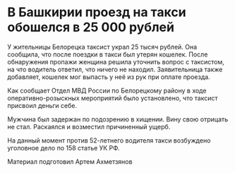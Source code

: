 В Башкирии проезд на такси обошелся в 25 000 рублей
===================================================

У жительницы Белорецка таксист украл 25 тысяч рублей. Она сообщила, что после поездки в такси был утерян кошелек. После обнаружения пропажи женщина решила уточнить вопрос с таксистом, на что водитель ответил, что ничего не находил. Заявительница также добавляет, кошелек мог выпасть у неё из рук при оплате проезда.

Как сообщает Отдел МВД России по Белорецкому району в ходе оперативно-розыскных мероприятий было установлено, что таксист присвоил деньги себе.

Мужчина был задержан по подозрению в хищении. Вину свою отрицать не стал. Раскаялся и возместил причиненный ущерб.

На данный момент против 52-летнего водителя такси возбуждено уголовное дело по 158 статье УК РФ.

Материал подготовил Артем Ахметзянов